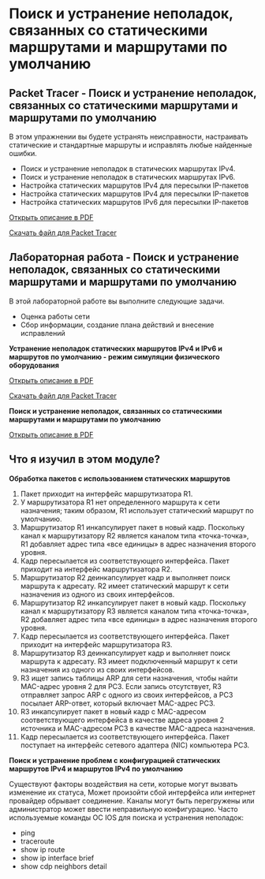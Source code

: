# Поиск и устранение неполадок, связанных со статическими маршрутами и маршрутами по умолчанию

<!-- 16.3.1 -->
## Packet Tracer - Поиск и устранение неполадок, связанных со статическими маршрутами и маршрутами по умолчанию
В этом упражнении вы будете устранять неисправности, настраивать статические и стандартные маршруты и исправлять любые найденные ошибки.

- Поиск и устранение неполадок в статических маршрутах IPv4.
- Поиск и устранение неполадок в статических маршрутах IPv6.
- Настройка статических маршрутов IPv4 для пересылки IP-пакетов
- Настройка статических маршрутов IPv4 для пересылки IP-пакетов
- Настройка статических маршрутов IPv6 для пересылки IP-пакетов

[Открыть описание в PDF](./assets/16.3.1-packet-tracer---troubleshoot-static-and-default-routes_ru-RU.pdf)

[Скачать файл для Packet Tracer](./assets/16.3.1-packet-tracer---troubleshoot-static-and-default-routes_ru-RU.pka)

<!-- 16.3.2 -->
## Лабораторная работа - Поиск и устранение неполадок, связанных со статическими маршрутами и маршрутами по умолчанию
В этой лабораторной работе вы выполните следующие задачи.

- Оценка работы сети
- Сбор информации, создание плана действий и внесение исправлений

**Устранение неполадок статических маршрутов IPv4 и IPv6 и маршрутов по умолчанию - режим симуляции физического оборудования**

[Открыть описание в PDF](./assets/16.3.2-packet-tracer---troubleshoot-ipv4-and-ipv6-static-and-default-routes---physical-mode_ru-RU.pdf)

[Скачать файл для Packet Tracer](./assets/16.3.2-packet-tracer---troubleshoot-ipv4-and-ipv6-static-and-default-routes---physical-mode_ru-RU.pka)

**Поиск и устранение неполадок, связанных со статическими маршрутами и маршрутами по умолчанию**

[Открыть описание в PDF](./assets/16.3.2-lab---troubleshoot-ipv4-and-ipv6-static-and-default-routes_ru-RU.pdf)

<!-- 16.3.3 -->
## Что я изучил в этом модуле?
**Обработка пакетов с использованием статических маршрутов**

1. Пакет приходит на интерфейс маршрутизатора R1.
2. У маршрутизатора R1 нет определенного маршрута к сети назначения; таким образом, R1 использует статический маршрут по умолчанию.
3. Маршрутизатор R1 инкапсулирует пакет в новый кадр. Поскольку канал к маршрутизатору R2 является каналом типа «точка-точка», R1 добавляет адрес типа «все единицы» в адрес назначения второго уровня.
4. Кадр пересылается из соответствующего интерфейса. Пакет приходит на интерфейс маршрутизатора R2.
5. Маршрутизатор R2 деинкапсулирует кадр и выполняет поиск маршрута к адресату. R2 имеет статический маршрут к сети назначения из одного из своих интерфейсов.
6. Маршрутизатор R2 инкапсулирует пакет в новый кадр. Поскольку канал к маршрутизатору R3 является каналом типа «точка-точка», R2 добавляет адрес типа «все единицы» в адрес назначения второго уровня.
7. Кадр пересылается из соответствующего интерфейса. Пакет приходит на интерфейс маршрутизатора R3.
8. Маршрутизатор R3 деинкапсулирует кадр и выполняет поиск маршрута к адресату. R3 имеет подключенный маршрут к сети назначения из одного из своих интерфейсов.
9. R3 ищет запись таблицы ARP для сети назначения, чтобы найти MAC-адрес уровня 2 для PC3. Если запись отсутствует, R3 отправляет запрос ARP с одного из своих интерфейсов, а PC3 посылает ARP-ответ, который включает MAC-адрес PC3.
10. R3 инкапсулирует пакет в новый кадр с MAC-адресом соответствующего интерфейса в качестве адреса уровня 2 источника и MAC-адресом PC3 в качестве MAC-адреса назначения.
11. Кадр пересылается из соответствующего интерфейса. Пакет поступает на интерфейс сетевого адаптера (NIC) компьютера PC3.

**Поиск и устранение проблем с конфигурацией статических маршрутов IPv4 и маршрутов IPv4 по умолчанию**

Существуют факторы воздействия на сети, которые могут вызвать изменение их статуса, Может произойти сбой интерфейса или интернет провайдер обрывает соединение. Каналы могут быть перегружены или администратор может ввести неправильную конфигурацию. Часто используемые команды ОС IOS для поиска и устранения неполадок:
- ping
- traceroute
- show ip route
- show ip interface brief
- show cdp neighbors detail

<!-- 16.3.4
Контрольная работа модуля - Поиск и устранение неполадок, связанных со статическими маршрутами и маршрутами по умолчанию -->
